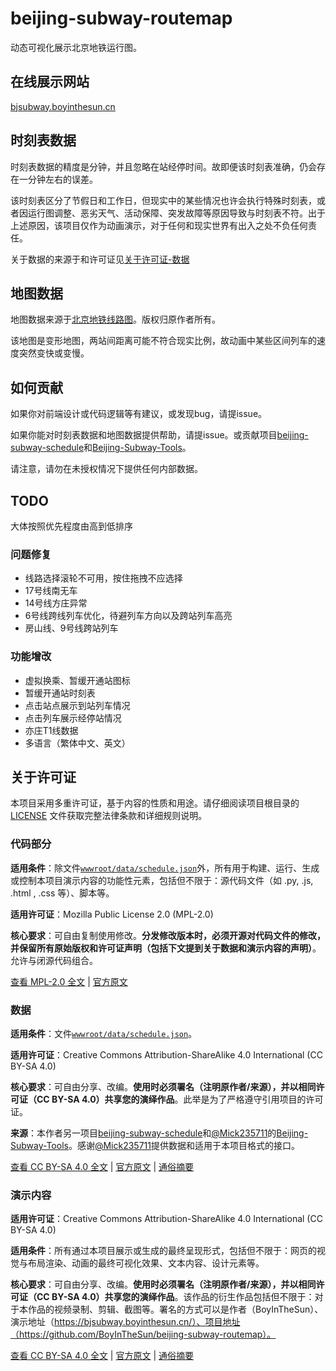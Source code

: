 # beijing-subway-routemap

动态可视化展示北京地铁运行图。

## 在线展示网站

[bjsubway.boyinthesun.cn](https://bjsubway.boyinthesun.cn)

## 时刻表数据

时刻表数据的精度是分钟，并且忽略在站经停时间。故即便该时刻表准确，仍会存在一分钟左右的误差。

该时刻表区分了节假日和工作日，但现实中的某些情况也许会执行特殊时刻表，或者因运行图调整、恶劣天气、活动保障、突发故障等原因导致与时刻表不符。出于上述原因，该项目仅作为动画演示，对于任何和现实世界有出入之处不负任何责任。

关于数据的来源于和许可证见[关于许可证-数据](#数据)

## 地图数据

地图数据来源于[北京地铁线路图](https://map.bjsubway.com/)。版权归原作者所有。

该地图是变形地图，两站间距离可能不符合现实比例，故动画中某些区间列车的速度突然变快或变慢。

## 如何贡献

如果你对前端设计或代码逻辑等有建议，或发现bug，请提issue。

如果你能对时刻表数据和地图数据提供帮助，请提issue。或贡献项目[beijing-subway-schedule](https://github.com/BoyInTheSun/beijing-subway-schedule)和[Beijing-Subway-Tools](https://github.com/Mick235711/Beijing-Subway-Tools)。

请注意，请勿在未授权情况下提供任何内部数据。

## TODO

大体按照优先程度由高到低排序

### 问题修复

+ 线路选择滚轮不可用，按住拖拽不应选择
+ 17号线南无车
+ 14号线方庄异常
+ 6号线跨线列车优化，待避列车方向以及跨站列车高亮
+ 房山线、9号线跨站列车

### 功能增改

+ 虚拟换乘、暂缓开通站图标
+ 暂缓开通站时刻表
+ 点击站点展示到站列车情况
+ 点击列车展示经停站情况
+ 亦庄T1线数据
+ 多语言（繁体中文、英文）

## 关于许可证

本项目采用多重许可证，基于内容的性质和用途。请仔细阅读项目根目录的 [LICENSE](./LICENSE) 文件获取完整法律条款和详细规则说明。

### 代码部分

**适用条件**：除文件[`wwwroot/data/schedule.json`](wwwroot/data/schedule.json)外，所有用于构建、运行、生成或控制本项目演示内容的功能性元素，包括但不限于：源代码文件（如 .py, .js, .html , .css 等）、脚本等。

**适用许可证**：Mozilla Public License 2.0 (MPL-2.0)

**核心要求**：可自由复制使用修改。**分发修改版本时，必须开源对代码文件的修改，并保留所有原始版权和许可证声明（包括下文提到关于数据和演示内容的声明）**。允许与闭源代码组合。

[查看 MPL-2.0 全文](./LICENSE-MPL) | [官方原文](https://www.mozilla.org/en-US/MPL/2.0/)

### 数据

**适用条件**：文件[`wwwroot/data/schedule.json`](wwwroot/data/schedule.json)。

**适用许可证**：Creative Commons Attribution-ShareAlike 4.0 International (CC BY-SA 4.0)

**核心要求**：可自由分享、改编。**使用时必须署名（注明原作者/来源），并以相同许可证（CC BY-SA 4.0）共享您的演绎作品**。此举是为了严格遵守引用项目的许可证。

**来源**：本作者另一项目[beijing-subway-schedule](https://github.com/BoyInTheSun/beijing-subway-schedule)和[@Mick235711](https://github.com/Mick235711)的[Beijing-Subway-Tools](https://github.com/Mick235711/Beijing-Subway-Tools)。感谢[@Mick235711](https://github.com/Mick235711)提供数据和适用于本项目格式的接口。

[查看 CC BY-SA 4.0 全文](./LICENSE-CC-BY-SA) | [官方原文](https://creativecommons.org/licenses/by-sa/4.0/legalcode.zh-hans) | [通俗摘要](https://creativecommons.org/licenses/by-sa/4.0/deed.zh-hans)

### 演示内容

**适用许可证**：Creative Commons Attribution-ShareAlike 4.0 International (CC BY-SA 4.0)

**适用条件**：所有通过本项目展示或生成的最终呈现形式，包括但不限于：网页的视觉与布局渲染、动画的最终可视化效果、文本内容、设计元素等。

**核心要求**：可自由分享、改编。**使用时必须署名（注明原作者/来源），并以相同许可证（CC BY-SA 4.0）共享您的演绎作品**。该作品的衍生作品包括但不限于：对于本作品的视频录制、剪辑、截图等。署名的方式可以是作者（BoyInTheSun）、演示地址（https://bjsubway.boyinthesun.cn/）、项目地址（https://github.com/BoyInTheSun/beijing-subway-routemap）。

[查看 CC BY-SA 4.0 全文](./LICENSE-CC-BY-SA) | [官方原文](https://creativecommons.org/licenses/by-sa/4.0/legalcode.zh-hans) | [通俗摘要](https://creativecommons.org/licenses/by-sa/4.0/deed.zh-hans)
